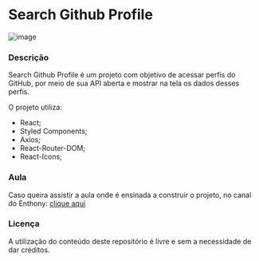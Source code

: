 # Search Github Profile

![image](https://user-images.githubusercontent.com/57718840/129632167-c20af8ce-4995-4221-9ab2-8dbb1b02ef02.png)


### Descrição

Search Github Profile é um projeto com objetivo de acessar perfis do GitHub, por meio de sua API aberta e mostrar na tela os dados desses perfis.

O projeto utiliza:
- React; 
- Styled Components;
- Axios;
- React-Router-DOM;
- React-Icons;

### Aula

Caso queira assistir a aula onde é ensinada a construir o projeto, no canal do 
Enthony: [clique aqui](https://www.youtube.com/watch?v=kqp1lNnv6K8)

### Licença

A utilização do conteúdo deste repositório é livre e sem a necessidade de dar créditos.
